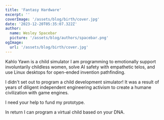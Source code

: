```yaml
---
title: 'Fantasy Hardware'
excerpt: ''
coverImage: '/assets/blog/birth/cover.jpg'
date: '2023-12-20T05:35:07.322Z'
author:
  name: Wesley Spacebar
  picture: '/assets/blog/authors/spacebar.png'
ogImage:
  url: '/assets/blog/birth/cover.jpg'
---
```

Kahlo Yawn is a child simulator I am programming to emotionally support involuntarily childless women, solve AI safety with empathetic telos, and use Linux desktops for open-ended invention pathfinding.

I didn't set out to program a child development simulator! It was a result of years of diligent independent engineering activism to create a humane civilization with game engines.

I need your help to fund my prototype.

In return I can program a virtual child based on your DNA.